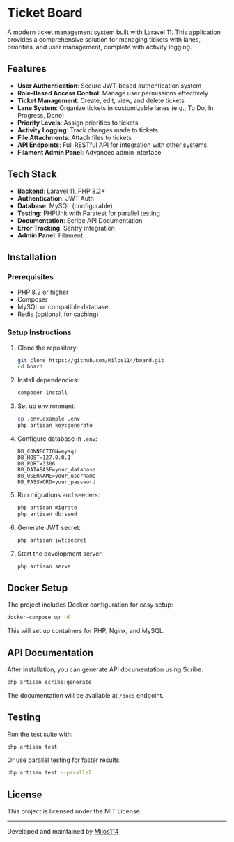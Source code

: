 # Ticket Board

A modern ticket management system built with Laravel 11. This application provides a comprehensive solution for managing tickets with lanes, priorities, and user management, complete with activity logging.

## Features

- **User Authentication**: Secure JWT-based authentication system
- **Role-Based Access Control**: Manage user permissions effectively
- **Ticket Management**: Create, edit, view, and delete tickets
- **Lane System**: Organize tickets in customizable lanes (e.g., To Do, In Progress, Done)
- **Priority Levels**: Assign priorities to tickets
- **Activity Logging**: Track changes made to tickets
- **File Attachments**: Attach files to tickets
- **API Endpoints**: Full RESTful API for integration with other systems
- **Filament Admin Panel**: Advanced admin interface

## Tech Stack

- **Backend**: Laravel 11, PHP 8.2+
- **Authentication**: JWT Auth
- **Database**: MySQL (configurable)
- **Testing**: PHPUnit with Paratest for parallel testing
- **Documentation**: Scribe API Documentation
- **Error Tracking**: Sentry integration
- **Admin Panel**: Filament

## Installation

### Prerequisites
- PHP 8.2 or higher
- Composer
- MySQL or compatible database
- Redis (optional, for caching)

### Setup Instructions

1. Clone the repository:
   ```bash
   git clone https://github.com/Milos114/board.git
   cd board
   ```

2. Install dependencies:
   ```bash
   composer install
   ```

3. Set up environment:
   ```bash
   cp .env.example .env
   php artisan key:generate
   ```

4. Configure database in `.env`:
   ```
   DB_CONNECTION=mysql
   DB_HOST=127.0.0.1
   DB_PORT=3306
   DB_DATABASE=your_database
   DB_USERNAME=your_username
   DB_PASSWORD=your_password
   ```

5. Run migrations and seeders:
   ```bash
   php artisan migrate
   php artisan db:seed
   ```

6. Generate JWT secret:
   ```bash
   php artisan jwt:secret
   ```

7. Start the development server:
   ```bash
   php artisan serve
   ```

## Docker Setup

The project includes Docker configuration for easy setup:

```bash
docker-compose up -d
```

This will set up containers for PHP, Nginx, and MySQL.

## API Documentation

After installation, you can generate API documentation using Scribe:

```bash
php artisan scribe:generate
```

The documentation will be available at `/docs` endpoint.

## Testing

Run the test suite with:

```bash
php artisan test
```

Or use parallel testing for faster results:

```bash
php artisan test --parallel
```

## License

This project is licensed under the MIT License.

---

Developed and maintained by [Milos114](https://github.com/Milos114)
